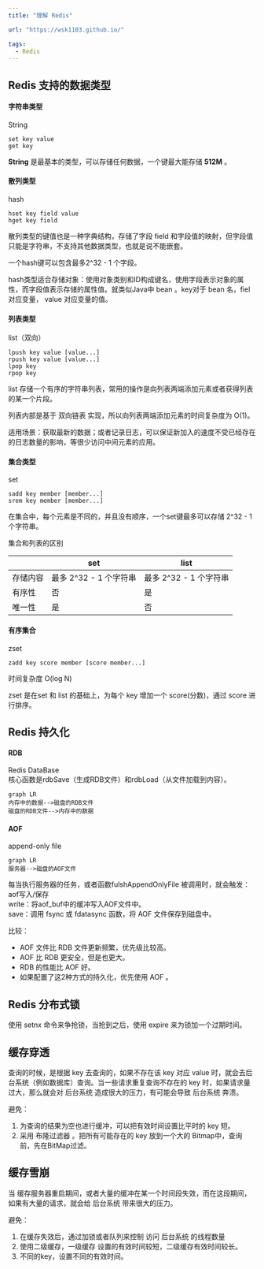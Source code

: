```yaml
---
title: "理解 Redis"

url: "https://wsk1103.github.io/"

tags:
  - Redis
---
```




## Redis 支持的数据类型
#### 字符串类型
String

```
set key value
get key
```
**String** 是最基本的类型，可以存储任何数据，一个键最大能存储 **512M** 。

#### 散列类型
hash

```
hset key field value
hget key field 
```
散列类型的键值也是一种字典结构，存储了字段 field 和字段值的映射，但字段值只能是字符串，不支持其他数据类型，也就是说不能嵌套。

一个hash键可以包含最多2^32 - 1 个字段。

hash类型适合存储对象：使用对象类别和ID构成键名，使用字段表示对象的属性，而字段值表示存储的属性值。就类似Java中 bean 。key对于 bean 名，fiel 对应变量， value 对应变量的值。

#### 列表类型
list（双向）

```
lpush key value [value...]
rpush key value [value...]
lpop key
rpop key
```
list 存储一个有序的字符串列表，常用的操作是向列表两端添加元素或者获得列表的某一个片段。

列表内部是基于 双向链表 实现，所以向列表两端添加元素的时间复杂度为 O(1)。

适用场景：获取最新的数据；或者记录日志，可以保证新加入的速度不受已经存在的日志数量的影响，等很少访问中间元素的应用。
#### 集合类型
set

```
sadd key member [member...]
srem key member [member...]
```
在集合中，每个元素是不同的，并且没有顺序，一个set键最多可以存储 2^32 - 1 个字符串。

集合和列表的区别

| | set | list |
|----|-----|-----|
存储内容 | 最多 2^32 - 1 个字符串 | 最多 2^32 - 1 个字符串
有序性 | 否 | 是
唯一性 | 是 | 否

#### 有序集合
zset

```
zadd key score member [score member...]
```

时间复杂度 O(log N)

zset 是在set 和 list 的基础上，为每个 key 增加一个 score(分数)，通过 score 进行排序。

## Redis 持久化
#### RDB
Redis DataBase  
核心函数是rdbSave（生成RDB文件）和rdbLoad（从文件加载到内容）。


```
graph LR
内存中的数据-->磁盘的RDB文件
磁盘的RDB文件-->内存中的数据
```
#### AOF
append-only file
```
graph LR
服务器-->磁盘的AOF文件

```
每当执行服务器的任务，或者函数fulshAppendOnlyFile 被调用时，就会触发：  
aof写入/保存  
write：将aof_buf中的缓冲写入AOF文件中。  
save：调用 fsync 或 fdatasync 函数，将 AOF 文件保存到磁盘中。

比较：  
- AOF  文件比 RDB 文件更新频繁，优先级比较高。
- AOF 比 RDB 更安全，但是也更大。
- RDB 的性能比 AOF 好。
- 如果配置了这2种方式的持久化，优先使用 AOF 。

## Redis 分布式锁
使用 setnx 命令来争抢锁，当抢到之后，使用 expire 来为锁加一个过期时间。

## 缓存穿透
查询的时候，是根据 key 去查询的，如果不存在该 key 对应 value 时，就会去后台系统（例如数据库）查询。当一些请求重复查询不存在的 key 时，如果请求量过大，那么就会对 后台系统 造成很大的压力，有可能会导致 后台系统 奔溃。

避免：
1. 为查询的结果为空也进行缓冲，可以把有效时间设置比平时的 key 短。
2. 采用 布隆过滤器 。把所有可能存在的 key 放到一个大的 Bitmap中，查询前，先在BitMap过滤。

## 缓存雪崩
当 缓存服务器重启期间，或者大量的缓冲在某一个时间段失效，而在这段期间，如果有大量的请求，就会给 后台系统 带来很大的压力。

避免：
1. 在缓存失效后，通过加锁或者队列来控制 访问 后台系统 的线程数量
1. 使用二级缓存，一级缓存 设置的有效时间较短，二级缓存有效时间较长。
1. 不同的key，设置不同的有效时间。


